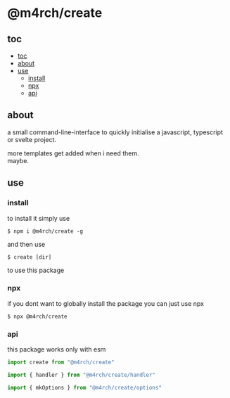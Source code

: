 <!-- omit in toc -->
# @m4rch/create

## toc

- [toc](#toc)
- [about](#about)
- [use](#use)
	- [install](#install)
	- [npx](#npx)
	- [api](#api)

## about

a small command-line-interface to quickly initialise a javascript, typescript or svelte project.

more templates get added when i need them.  
maybe.

## use

### install

to install it simply use

```
$ npm i @m4rch/create -g
```

and then use

```
$ create [dir]
```

to use this package

### npx

if you dont want to globally install the package you can just use npx

```
$ npx @m4rch/create
```

### api

this package works only with esm

```js
import create from "@m4rch/create"
```

```js
import { handler } from "@m4rch/create/handler"
```

```js
import { mkOptions } from "@m4rch/create/options"
```
